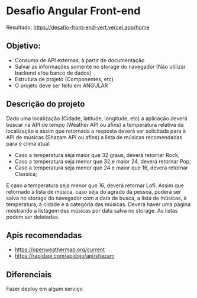 # Desafio Angular Front-end

Resultado: https://desafio-front-end-vert.vercel.app/home

## Objetivo:

- Consumo de API externas, à partir de documentação
- Salvar as informações somente no storage do navegador (Não utilizar backend e/ou banco de dados)
- Estrutura de projeto (Componentes, etc)
- O projeto deve ser feito em ANGULAR

## Descrição do projeto

Dada uma localização (Cidade, latitude, longitude, etc) a aplicação deverá buscar na API de tempo (Weather API ou afins) a temperatura relativa da localização e assim que retornada a resposta deverá ser solicitada para à API de músicas (Shazam API ou afins) a lista de músicas recomendadas para o clima atual.

- Caso a temperatura seja maior que 32 graus, deverá retornar Rock;
- Caso a temperatura seja menor que 32 e maior 24, deverá retornar Pop;
- Caso a temperatura seja menor que 24 e maior que 16, devera retornar Classica;

E caso a temperatura seja menor que 16, deverá retornar Lofi.
Assim que retornado à lista de música, caso seja do agrado da pessoa, poderá ser salva no storage do navegador com a data de busca, a lista de músicas, à temperatura, à cidade e a categoria das músicas.
Deverá haver uma página mostrando a listagem das músicas por data salva no storage.
As listas podem ser deletadas.

## Apis recomendadas
- https://openweathermap.org/current
- https://rapidapi.com/apidojo/api/shazam

## Diferenciais

Fazer deploy em algum serviço
